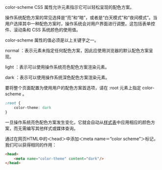 color-scheme CSS 属性允许元素指示它可以轻松呈现的配色方案。

操作系统配色方案的常见选择是“亮”和“暗”，或者是“白天模式”和“夜间模式”。当用户选择其中一种配色方案时，操作系统会对用户界面进行调整。这包括表单控件、滚动条和 CSS 系统颜色的使用值。

color-scheme 属性的值必须是以上关键字之一。

normal ：表示元素未指定任何配色方案，因此应使用浏览器的默认配色方案呈现。

light ：表示可以使用操作系统亮色配色方案渲染元素。

dark ：表示可以使用操作系统深色配色方案渲染元素。

要将整个页面配置为使用用户的配色方案首选项，请在 :root 元素上指定 color-scheme 。

```css
:root {
	color-theme: dark
}
```

一旦操作系统亮色配色方案发生变化，它就会自动从[样式表](https://so.csdn.net/so/search?q=样式表&spm=1001.2101.3001.7020)中应用相应的颜色方案，而无需编写其他样式或媒体查询。



通过在网页HTML中的＜head＞中添加＜meta name＝“color scheme”＞标记，我们可以获得相同的作用：

```html
<head>
	<meta name="color-theme" content="dark"/>
</head>
```

